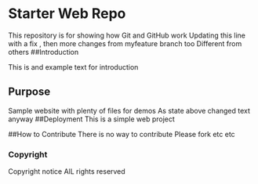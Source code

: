 # Starter Web Repo

This repository is for showing how Git and GitHub work
Updating this line with a fix , then more changes from myfeature branch too
Different from others
##Introduction

This is and example text for introduction

## Purpose

Sample website with plenty of files for demos
As state above changed text anyway
##Deployment
This is a simple web project

##How to Contribute
There is no way to contribute
Please fork etc etc
### Copyright
Copyright notice AlL rights reserved
